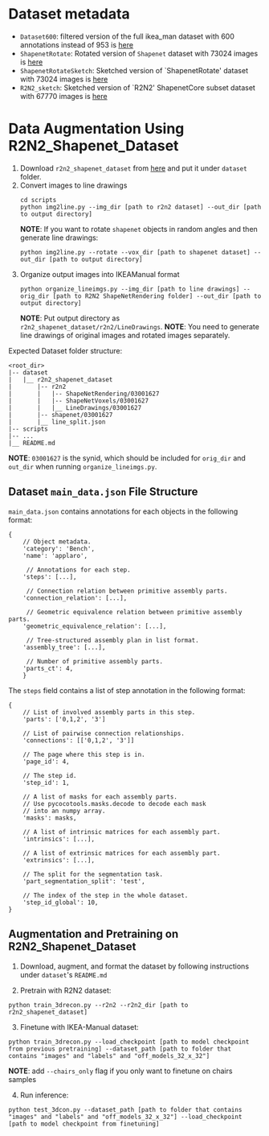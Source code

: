 # Dataset metadata

- `Dataset600`: filtered version of the full ikea_man dataset with 600 annotations instead of 953 is [here](https://drive.google.com/file/d/1BzTZpGj_EgfrdsDYBFvLb0nBfBpTz_8C/view?usp=share_link)
- `ShapenetRotate`: Rotated version of `Shapenet` dataset with 73024 images is [here](https://drive.google.com/file/d/1DBe7K1p8v07HTQ_Jfg_lAVsWTmuzLBlO/view?usp=share_link)
- `ShapenetRotateSketch`: Sketched version of `ShapenetRotate' dataset with 73024 images is [here](https://drive.google.com/file/d/1jQra9LeUnitPCmuNyV22esluGTzek2LQ/view?usp=share_link)
- `R2N2_sketch`: Sketched version of `R2N2' ShapenetCore subset dataset with 67770 images is [here](https://drive.google.com/file/d/1kXH2nw5v8fsBK8bvmI3N_xFChjVMiOUO/view?usp=sharing)


# Data Augmentation Using R2N2_Shapenet_Dataset

1. Download `r2n2_shapenet_dataset` from [here](https://drive.google.com/file/d/1VoSmRA9KIwaH56iluUuBEBwCbbq3x7Xt/view?usp=sharing) and put it under `dataset` folder.
2. Convert images to line drawings
    ```
    cd scripts
    python img2line.py --img_dir [path to r2n2 dataset] --out_dir [path to output directory]
    ```
    **NOTE**: If you want to rotate `shapenet` objects in random angles and then generate line drawings:
    ```
    python img2line.py --rotate --vox_dir [path to shapenet dataset] --out_dir [path to output directory]
    ```
3. Organize output images into IKEAManual format
    ```
    python organize_lineimgs.py --img_dir [path to line drawings] --orig_dir [path to R2N2 ShapeNetRendering folder] --out_dir [path to output directory]
    ```
    **NOTE**: Put output directory as `r2n2_shapenet_dataset/r2n2/LineDrawings`.
    **NOTE**: You need to generate line drawings of original images and rotated images separately.

Expected Dataset folder structure:
```
<root_dir>
|-- dataset
|   |__ r2n2_shapenet_dataset
|       |-- r2n2
|       |   |-- ShapeNetRendering/03001627
|       |   |-- ShapeNetVoxels/03001627
|       |   |__ LineDrawings/03001627
|       |-- shapenet/03001627
|       |__ line_split.json
|-- scripts
|-- ...
|__ README.md
```
**NOTE**: `03001627` is the synid, which should be included for `orig_dir` and `out_dir` when running `organize_lineimgs.py`.

## Dataset `main_data.json` File Structure
`main_data.json` contains annotations for each objects in the following format:
```
{
    // Object metadata.
    'category': 'Bench',
    'name': 'applaro',
    
     // Annotations for each step.
    'steps': [...],
    
     // Connection relation between primitive assembly parts.
    'connection_relation': [...], 
    
     // Geometric equivalence relation between primitive assembly parts.
    'geometric_equivalence_relation': [...],
    
     // Tree-structured assembly plan in list format.
    'assembly_tree': [...],
    
     // Number of primitive assembly parts.
    'parts_ct': 4, 
    }
```

The `steps` field contains a list of step annotation in the following format:

```
{
    // List of involved assembly parts in this step.
    'parts': ['0,1,2', '3']
    
    // List of pairwise connection relationships.
    'connections': [['0,1,2', '3']]
    
    // The page where this step is in.
    'page_id': 4,
    
    // The step id.
    'step_id': 1,
    
    // A list of masks for each assembly parts.
    // Use pycocotools.masks.decode to decode each mask
    // into an numpy array.
    'masks': masks,
    
    // A list of intrinsic matrices for each assembly part.
    'intrinsics': [...],
    
    // A list of extrinsic matrices for each assembly part.
    'extrinsics': [...],
    
    // The split for the segmentation task.
    'part_segmentation_split': 'test',
    
    // The index of the step in the whole dataset.
    'step_id_global': 10,
}
```

## Augmentation and Pretraining on R2N2_Shapenet_Dataset

1. Download, augment, and format the dataset by following instructions under `dataset`'s `README.md`

2. Pretrain with R2N2 dataset:
```
python train_3drecon.py --r2n2 --r2n2_dir [path to r2n2_shapenet_dataset]
```

3. Finetune with IKEA-Manual dataset:
```
python train_3drecon.py --load_checkpoint [path to model checkpoint from previous pretraining] --dataset_path [path to folder that contains "images" and "labels" and "off_models_32_x_32"]
```
**NOTE**: add `--chairs_only` flag if you only want to finetune on chairs samples

4. Run inference:
```
python test_3dcon.py --dataset_path [path to folder that contains "images" and "labels" and "off_models_32_x_32"] --load_checkpoint [path to model checkpoint from finetuning]
```